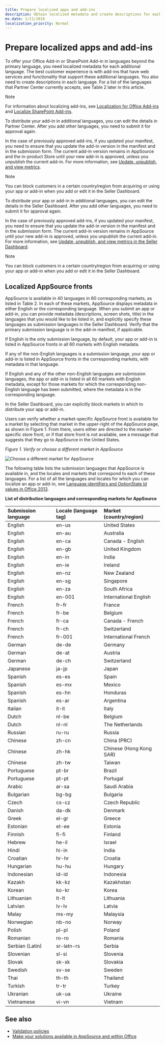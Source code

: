 ```yaml
---
title: Prepare localized apps and add-ins
description: Obtain localized metadata and create descriptions for each language beyond the primary language.
ms.date: 1/11/2018
localization_priority: Normal
---
```


# Prepare localized apps and add-ins

To offer your Office Add-in or SharePoint Add-in in languages beyond the primary language, you need localized metadata for each additional language. The best customer experience is with add-ins that have web services and functionality that support these additional languages. You also need to create descriptions in each language. For a list of the languages that Partner Center currently accepts, see Table 2 later in this article.

> [!NOTE]
> For information about localizing add-ins, see [Localization for Office Add-ins](https://docs.microsoft.com/en-us/office/dev/add-ins/develop/localization) and [Localize SharePoint Add-ins](https://docs.microsoft.com/en-us/sharepoint/dev/sp-add-ins/localize-sharepoint-add-ins). 

To distribute your add-in in additional languages, you can edit the details in Partner Center. After you add other languages, you need to submit it for approval again. 

In the case of previously approved add-ins, if you updated your manifest, you need to ensure that you update the add-in version in the manifest and in the submission form. The current add-in version remains in AppSource and the in-product Store until your new add-in is approved, unless you unpublish the current add-in. For more information, see [Update, unpublish, and view metrics](update-unpublish-and-view-metrics.md). 

> [!NOTE]
> You can block customers in a certain country/region from acquiring or using your app or add-in when you add or edit it in the Seller Dashboard.

To distribute your app or add-in in additional languages, you can edit the details in the Seller Dashboard. After you add other languages, you need to submit it for approval again. 

In the case of previously approved add-ins, if you updated your manifest, you need to ensure that you update the add-in version in the manifest and in the submission form. The current add-in version remains in AppSource until your new add-in is approved, unless you unpublish the current add-in. For more information, see [Update, unpublish, and view metrics in the Seller Dashboard](update-unpublish-and-view-metrics.md). 
 
> [!NOTE]
> You can block customers in a certain country/region from acquiring or using your app or add-in when you add or edit it in the Seller Dashboard.

## Localized AppSource fronts

AppSource is available in 40 languages in 60 corresponding markets, as listed in Table 2. In each of these markets, AppSource displays metadata in either English or the corresponding language. When you submit an app or add-in, you can provide metadata (descriptions, screen shots, title) in the languages that you would like to be listed in, and explicitly specify these languages as submission languages in the Seller Dashboard. Verify that the primary submission language is in the add-in manifest, if applicable. 

If English is the only submission language, by default, your app or add-in is listed in AppSource fronts in all 60 markets with English metadata. 

If any of the non-English languages is a submission language, your app or add-in is listed in AppSource fronts in the corresponding markets, with metadata in that language. 

If English and any of the other non-English languages are submission languages, the app or add-in is listed in all 60 markets with English metadata, except for those markets for which the corresponding non-English language has been submitted, where the metadata is in the corresponding language.

In the Seller Dashboard, you can explicitly block markets in which to distribute your app or add-in. 

Users can verify whether a market-specific AppSource front is available for a market by selecting that market in the upper-right of the AppSource page, as shown in Figure 1. From there, users either are directed to the market-specific store front, or if that store front is not available, see a message that suggests that they go to AppSource in the United States.

*Figure 1. Verify or choose a different market in AppSource*

![Choose a different market for AppSource](images/mod-office15-office-store-choose-market.png)
 
The following table lists the submission languages that AppSource is available in, and the locales and markets that correspond to each of these languages. For a list of all the languages and locales for which you can localize an app or add-in, see [Language identifiers and OptionState Id values in Office 2013](http://technet.microsoft.com/en-us/library/cc179219%28Office.15%29.aspx).

**List of distribution languages and corresponding markets for AppSource**

|**Submission language**|**Locale (language tag)**|**Market (country/region)**|
|:-----|:-----|:-----|
|English|en-us|United States|
|English|en-au|Australia|
|English|en-ca|Canada - English|
|English|en-gb|United Kingdom|
|English|en-in|India|
|English|en-ie|Ireland|
|English|en-nz|New Zealand|
|English|en-sg|Singapore|
|English|en-za|South Africa|
|English|en-001|International English|
|French|fr-fr|France|
|French|fr-be|Belgium|
|French|fr-ca|Canada - French|
|French|fr-ch|Switzerland|
|French|fr-001|International French|
|German|de-de|Germany|
|German|de-at|Austria|
|German|de-ch|Switzerland|
|Japanese|ja-jp|Japan|
|Spanish|es-es|Spain|
|Spanish|es-mx|Mexico|
|Spanish|es-hn|Honduras|
|Spanish|es-ar|Argentina|
|Italian|it-it|Italy|
|Dutch|nl-be|Belgium|
|Dutch|nl-nl|The Netherlands|
|Russian|ru-ru|Russia|
|Chinese |zh-cn|China (PRC)|
|Chinese |zh-hk|Chinese (Hong Kong SAR)|
|Chinese |zh-tw|Taiwan|
| Portuguese|pt-br|Brazil|
|Portuguese|pt-pt|Portugal|
|Arabic|ar-sa|Saudi Arabia|
|Bulgarian|bg-bg|Bulgaria|
|Czech|cs-cz|Czech Republic|
|Danish|da-dk|Denmark|
|Greek|el-gr|Greece|
|Estonian| et-ee|Estonia|
|Finnish|fi-fi|Finland|
|Hebrew|he-il|Israel|
|Hindi|hi-in|India|
|Croatian|hr-hr|Croatia|
|Hungarian|hu-hu|Hungary|
|Indonesian|id-id|Indonesia|
|Kazakh|kk-kz|Kazakhstan|
|Korean|ko-kr|Korea|
|Lithuanian|lt-lt|Lithuania|
|Latvian|lv-lv|Latvia|
|Malay|ms-my|Malaysia|
|Norwegian|nb-no|Norway|
|Polish|pl-pl|Poland|
|Romanian|ro-ro|Romania|
|Serbian (Latin)|sr-latn-rs|Serbia|
|Slovenian|sl-si|Slovenia|
|Slovak|sk-sk|Slovakia|
|Swedish|sv-se|Sweden|
|Thai|th-th|Thailand|
|Turkish|tr-tr|Turkey|
|Ukranian|uk-ua|Ukraine|
|Vietnamese|vi-vn|Vietnam|

## See also
<a name="bk_addresources"> </a>

- [Validation policies](validation-policies.md) 
- [Make your solutions available in AppSource and within Office](submit-to-the-office-store.md)    
 

